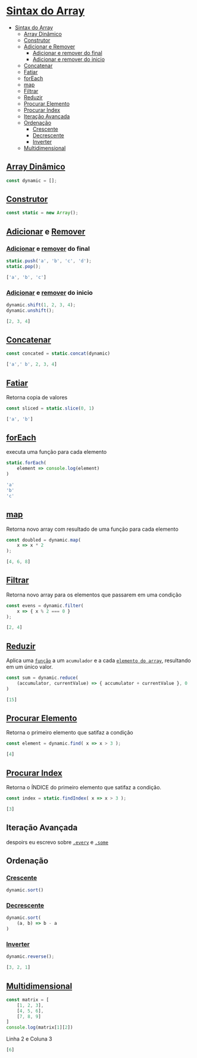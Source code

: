 # [Sintax do Array](https://developer.mozilla.org/en-US/docs/Learn/JavaScript/First_steps/Arrays)

- [Sintax do Array](#sintax-do-array)
  - [Array Dinâmico](#array-dinâmico)
  - [Construtor](#construtor)
  - [Adicionar e Remover](#adicionar-e-remover)
    - [Adicionar e remover do final](#adicionar-e-remover-do-final)
    - [Adicionar e remover do inicio](#adicionar-e-remover-do-inicio)
  - [Concatenar](#concatenar)
  - [Fatiar](#fatiar)
  - [forEach](#foreach)
  - [map](#map)
  - [Filtrar](#filtrar)
  - [Reduzir](#reduzir)
  - [Procurar Elemento](#procurar-elemento)
  - [Procurar Index](#procurar-index)
  - [Iteração Avançada](#iteração-avançada)
  - [Ordenação](#ordenação)
    - [Crescente](#crescente)
    - [Decrescente](#decrescente)
    - [Inverter](#inverter)
  - [Multidimensional](#multidimensional)

## [Array Dinâmico](https://developer.mozilla.org/en-US/docs/Learn/JavaScript/First_steps/Arrays#creating_arrays)

```js
const dynamic = [];
```

## [Construtor](https://developer.mozilla.org/en-US/docs/Web/JavaScript/Reference/Global_Objects/Array/Array)

```js
const static = new Array();
```

## [Adicionar](https://developer.mozilla.org/en-US/docs/Learn/JavaScript/First_steps/Arrays#adding_items) e [Remover](https://developer.mozilla.org/en-US/docs/Learn/JavaScript/First_steps/Arrays#removing_items)

### [Adicionar](https://developer.mozilla.org/en-US/docs/Web/JavaScript/Reference/Global_Objects/Array/push) e [remover](https://developer.mozilla.org/en-US/docs/Web/JavaScript/Reference/Global_Objects/Array/pop) do final

```js
static.push('a', 'b', 'c', 'd');
static.pop(); 
```

```js
['a', 'b', 'c']
```

### [Adicionar](https://developer.mozilla.org/en-US/docs/Web/JavaScript/Reference/Global_Objects/Array/shift) e [remover](https://developer.mozilla.org/en-US/docs/Web/JavaScript/Reference/Global_Objects/Array/unshift) do inicio

```js
dynamic.shift(1, 2, 3, 4);
dynamic.unshift();
```

```js
[2, 3, 4]
```

## [Concatenar](https://developer.mozilla.org/en-US/docs/Web/JavaScript/Reference/Global_Objects/Array/concat)

```js
const concated = static.concat(dynamic)
```

```js
['a',' b', 2, 3, 4] 
```

## [Fatiar](https://developer.mozilla.org/en-US/docs/Web/JavaScript/Reference/Global_Objects/Array/slice)

Retorna copia de valores

```js
const sliced = static.slice(0, 1)
```

```js
['a', 'b']
```

## [forEach](https://developer.mozilla.org/en-US/docs/Web/JavaScript/Reference/Global_Objects/Array/forEach)

executa uma função para cada elemento

```js
static.forEach(   
    element => console.log(element)
)
```

```js
'a'
'b'
'c'
```

## [map](https://developer.mozilla.org/en-US/docs/Web/JavaScript/Reference/Global_Objects/Array/map)

Retorna novo array com resultado de uma função para cada elemento

```js
const doubled = dynamic.map(
    x => x * 2
);
```

```js
[4, 6, 8]
```

## [Filtrar](https://developer.mozilla.org/en-US/docs/Web/JavaScript/Reference/Global_Objects/Array/filter)

Retorna novo array para os elementos que passarem em uma condição

```js
const evens = dynamic.filter(
    x => { x % 2 === 0 }
);
```

```js
[2, 4]
```

## [Reduzir](https://developer.mozilla.org/en-US/docs/Web/JavaScript/Reference/Global_Objects/Array/reduce)

Aplica uma [``função``](./2%20Function().md) a um ``acumulador`` e a cada [``elemento do array``](./0%20Array[].md), resultando em um único valor.

```js
const sum = dynamic.reduce(
    (accumulator, currentValue) => { accumulator + currentValue }, 0
) 
```

```js
[15]
```

## [Procurar Elemento](https://developer.mozilla.org/en-US/docs/Web/JavaScript/Reference/Global_Objects/Array/find)

Retorna o primeiro elemento que satifaz a condição

```js
const element = dynamic.find( x => x > 3 );
```

```js
[4]
```

## [Procurar Index](https://developer.mozilla.org/en-US/docs/Web/JavaScript/Reference/Global_Objects/Array/findIndex)

Retorna o ÍNDICE do primeiro elemento que satifaz a condição.

```js
const index = static.findIndex( x => x > 3 );
```

```js
[3]
```

## Iteração Avançada

despoirs eu escrevo sobre [``.every``](https://developer.mozilla.org/en-US/docs/Web/JavaScript/Reference/Global_Objects/Array/every) e [``.some``](https://developer.mozilla.org/en-US/docs/Web/JavaScript/Reference/Global_Objects/Array/some)

## Ordenação

### [Crescente](https://developer.mozilla.org/en-US/docs/Web/JavaScript/Reference/Global_Objects/Array/sort)

```js
dynamic.sort()
```

### [Decrescente](https://developer.mozilla.org/en-US/docs/Web/JavaScript/Reference/Global_Objects/Array/sort#parameters)

```js
dynamic.sort(
    (a, b) => b - a
)
```

### [Inverter](https://developer.mozilla.org/en-US/docs/Web/JavaScript/Reference/Global_Objects/Array/reverse)

```js
dynamic.reverse();
```

```js
[3, 2, 1]
```

## [Multidimensional](https://developer.mozilla.org/en-US/docs/Web/JavaScript/Reference/Global_Objects/Array#creating_a_two-dimensional_array)

```js
const matrix = [
    [1, 2, 3],
    [4, 5, 6],
    [7, 8, 9]
]
console.log(matrix[1][2])
```

Linha 2 e Coluna 3

```js
[6]
```
